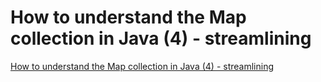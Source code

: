 # How to understand the Map collection in Java (4) - streamlining
[How to understand the Map collection in Java (4) - streamlining](https://aiwithcloud.com/2022/09/15/how_to_understand_the_map_collection_in_java_4___streamlining/)